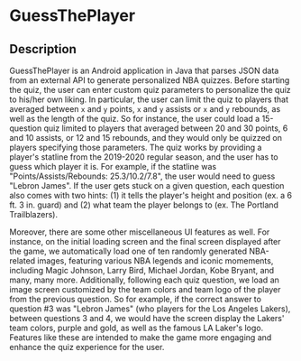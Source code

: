 # GuessThePlayer

## Description
GuessThePlayer is an Android application in Java that parses JSON data from an external API to generate personalized NBA quizzes. Before starting the quiz, the user can enter custom quiz 
parameters to personalize the quiz to his/her own liking. In particular, the user can limit the quiz to players that averaged between `x` and `y` points, `x` and `y` assists
or `x` and `y` rebounds, as well as the length of the quiz. So for instance, the user could load a 15-question quiz limited to players that averaged between 20 and 30 points, 6 and
10 assists, or 12 and 15 rebounds, and they would only be quizzed on players specifying those parameters. The quiz works by providing a player's statline from the 2019-2020 regular
season, and the user has to guess which player it is. For example, if the statline was "Points/Assists/Rebounds: 25.3/10.2/7.8", the user would need to guess "Lebron James".
If the user gets stuck on a given question, each question also comes with two hints: (1) it tells the player's height and position (ex. a 6 ft. 3 in. guard) and (2) what 
team the player belongs to (ex. The Portland Trailblazers). 

Moreover, there are some other miscellaneous UI features as well. For instance, on the initial loading screen and the final screen displayed after the game, we automatically load 
one of ten randomly generated NBA-related images, featuring various NBA legends and iconic momements, including Magic Johnson, Larry Bird, Michael Jordan, Kobe Bryant, and many, many
more. Additionally, following each quiz question, we load an image screen customized by the team colors and team logo of the player from the previous question. So for example, if
the correct answer to question #3 was "Lebron James" (who players for the Los Angeles Lakers), between questions 3 and 4, we would have the screen display the Lakers' team colors, purple and gold, as well as the famous LA Laker's logo. Features like these are intended to make the game more engaging and enhance the quiz experience for the user. 


